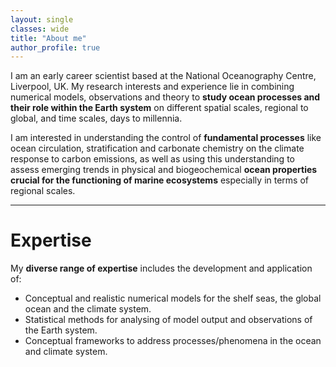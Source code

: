 ```yaml
---
layout: single
classes: wide
title: "About me"
author_profile: true
---
```


I am an early career scientist based at the National Oceanography Centre, Liverpool, UK. 
My research interests and experience lie in combining numerical models, observations and theory to **study ocean processes and their role within the Earth system** on different spatial scales, regional to global, and time scales, days to millennia.  


I am interested in understanding the control of **fundamental processes** like ocean circulation, stratification and carbonate chemistry on the climate response to carbon emissions, as well as using this understanding to assess emerging trends in physical and biogeochemical **ocean properties crucial for the functioning of marine ecosystems** especially in terms of regional scales.

---

# Expertise
My **diverse range of expertise** includes the development and application of:
* Conceptual and realistic numerical models for the shelf seas, the global ocean and the climate system. 
* Statistical methods for analysing of model output and observations of the Earth system. 
* Conceptual frameworks to address processes/phenomena in the ocean and climate system.
